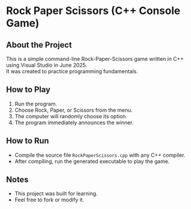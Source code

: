 # Rock Paper Scissors (C++ Console Game)

## About the Project
This is a simple command-line Rock-Paper-Scissors game written in C++ using Visual Studio in June 2025.  
It was created to practice programming fundamentals.

## How to Play
1. Run the program.
2. Choose Rock, Paper, or Scissors from the menu.
3. The computer will randomly choose its option.
4. The program immediately announces the winner.

## How to Run
- Compile the source file `RockPaperScissors.cpp` with any C++ compiler.
- After compiling, run the generated executable to play the game.

## Notes
- This project was built for learning.
- Feel free to fork or modify it.
